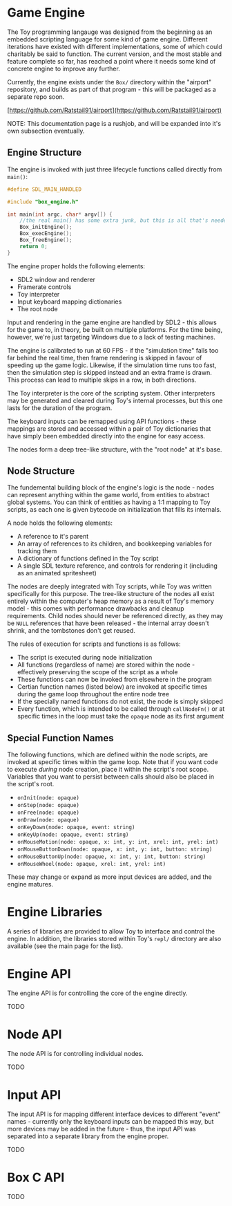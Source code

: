 # Game Engine

The Toy programming langauge was designed from the beginning as an embedded scripting language for some kind of game engine. Different iterations have existed with different implementations, some of which could charitably be said to function. The current version, and the most stable and feature complete so far, has reached a point where it needs some kind of concrete engine to improve any further.

Currently, the engine exists under the `Box/` directory within the "airport" repository, and builds as part of that program - this will be packaged as a separate repo soon.

[https://github.com/Ratstail91/airport](https://github.com/Ratstail91/airport)

NOTE: This documentation page is a rushjob, and will be expanded into it's own subsection eventually.

## Engine Structure

The engine is invoked with just three lifecycle functions called directly from `main()`:

```c
#define SDL_MAIN_HANDLED

#include "box_engine.h"

int main(int argc, char* argv[]) {
	//the real main() has some extra junk, but this is all that's needed for the engine
	Box_initEngine();
	Box_execEngine();
	Box_freeEngine();
	return 0;
}
```

The engine proper holds the following elements:

* SDL2 window and renderer
* Framerate controls
* Toy interpreter
* Input keyboard mapping dictionaries
* The root node

Input and rendering in the game engine are handled by SDL2 - this allows for the game to, in theory, be built on multiple platforms. For the time being, however, we're just targeting Windows due to a lack of testing machines.

The engine is calibrated to run at 60 FPS - if the "simulation time" falls too far behind the real time, then frame rendering is skipped in favour of speeding up the game logic. Likewise, if the simulation time runs too fast, then the simulation step is skipped instead and an extra frame is drawn. This process can lead to multiple skips in a row, in both directions.

The Toy interpreter is the core of the scripting system. Other interpreters may be generated and cleared during Toy's internal processes, but this one lasts for the duration of the program.

The keyboard inputs can be remapped using API functions - these mappings are stored and accessed within a pair of Toy dictionaries that have simply been embedded directly into the engine for easy access.

The nodes form a deep tree-like structure, with the "root node" at it's base.

## Node Structure

The fundemental building block of the engine's logic is the node - nodes can represent anything within the game world, from entities to abstract global systems. You can think of entities as having a 1:1 mapping to Toy scripts, as each one is given bytecode on initialization that fills its internals.

A node holds the following elements:

* A reference to it's parent
* An array of references to its children, and bookkeeping variables for tracking them
* A dictionary of functions defined in the Toy script
* A single SDL texture reference, and controls for rendering it (including as an animated spritesheet)

The nodes are deeply integrated with Toy scripts, while Toy was written specifically for this purpose. The tree-like structure of the nodes all exist entirely within the computer's heap memory as a result of Toy's memory model - this comes with performance drawbacks and cleanup requirements. Child nodes should never be referenced directly, as they may be `NULL` references that have been released - the internal array doesn't shrink, and the tombstones don't get reused.

The rules of execution for scripts and functions is as follows:

* The script is executed during node initialization
* All functions (regardless of name) are stored within the node - effectively preserving the scope of the script as a whole
* These functions can now be invoked from elsewhere in the program
* Certian function names (listed below) are invoked at specific times during the game loop throughout the entire node tree
* If the specially named functions do not exist, the node is simply skipped
* Every function, which is intended to be called through `callNodeFn()` or at specific times in the loop must take the `opaque` node as its first argument

## Special Function Names

The following functions, which are defined within the node scripts, are invoked at specific times within the game loop. Note that if you want code to execute *during* node creation, place it within the script's root scope. Variables that you want to persist between calls should also be placed in the script's root.

* `onInit(node: opaque)`
* `onStep(node: opaque)`
* `onFree(node: opaque)`
* `onDraw(node: opaque)`
* `onKeyDown(node: opaque, event: string)`
* `onKeyUp(node: opaque, event: string)`
* `onMouseMotion(node: opaque, x: int, y: int, xrel: int, yrel: int)`
* `onMouseButtonDown(node: opaque, x: int, y: int, button: string)`
* `onMouseButtonUp(node: opaque, x: int, y: int, button: string)`
* `onMouseWheel(node: opaque, xrel: int, yrel: int)`

These may change or expand as more input devices are added, and the engine matures.

# Engine Libraries

A series of libraries are provided to allow Toy to interface and control the engine. In addition, the libraries stored within Toy's `repl/` directory are also available (see the main page for the list).

# Engine API

The engine API is for controlling the core of the engine directly.

TODO

# Node API

The node API is for controlling individual nodes.

TODO

# Input API

The input API is for mapping different interface devices to different "event" names - currently only the keyboard inputs can be mapped this way, but more devices may be added in the future - thus, the input API was separated into a separate library from the engine proper.

TODO

# Box C API

TODO